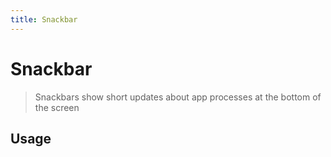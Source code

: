 ```yaml
---
title: Snackbar
---
```


# Snackbar

> Snackbars show short updates about app processes at the bottom of the screen

## Usage

<usage name="snackbar"></usage>
